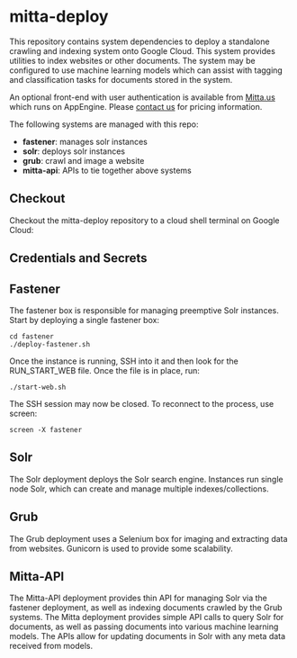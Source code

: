 # mitta-deploy
This repository contains system dependencies to deploy a standalone crawling and indexing system onto Google Cloud. This system provides utilities to index websites or other documents. The system may be configured to use machine learning models which can assist with tagging and classification tasks for documents stored in the system.

An optional front-end with user authentication is available from [Mitta.us](https://mitta.us/) which runs on AppEngine. Please [contact us](https://mitta.us/onpremise) for pricing information.

The following systems are managed with this repo:

- **fastener**: manages solr instances
- **solr**: deploys solr instances
- **grub**: crawl and image a website
- **mitta-api**: APIs to tie together above systems

## Checkout
Checkout the mitta-deploy repository to a cloud shell terminal on Google Cloud:

## Credentials and Secrets


## Fastener
The fastener box is responsible for managing preemptive Solr instances. Start by deploying a single fastener box:

```
cd fastener
./deploy-fastener.sh
```

Once the instance is running, SSH into it and then look for the RUN_START_WEB file. Once the file is in place, run:

```
./start-web.sh
```

The SSH session may now be closed. To reconnect to the process, use screen:

```
screen -X fastener
```

## Solr
The Solr deployment deploys the Solr search engine. Instances run single node Solr, which can create and manage multiple indexes/collections.

## Grub
The Grub deployment uses a Selenium box for imaging and extracting data from websites. Gunicorn is used to provide some scalability.

## Mitta-API
The Mitta-API deployment provides thin API for managing Solr via the fastener deployment, as well as indexing documents crawled by the Grub systems. The Mitta deployment provides simple API calls to query Solr for documents, as well as passing documents into various machine learning models. The APIs allow for updating documents in Solr with any meta data received from models.

